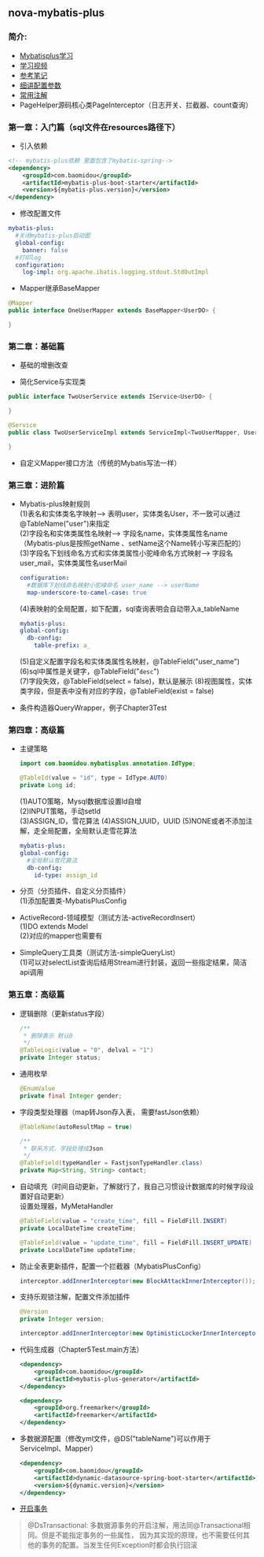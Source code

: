 ## nova-mybatis-plus
### 简介:
* [Mybatisplus学习](https://baomidou.com/)
* [学习视频](https://www.bilibili.com/video/BV1Bc411W7Wj?p=18&vd_source=bf69afcaca624e3b61a8f265c720a96b)
* [参考笔记](https://blog.csdn.net/ewertyucf/article/details/130106739)
* [细讲配置参数](https://yixinforu.blog.csdn.net/article/details/122562231?spm=1001.2014.3001.5502)
* [常用注解](https://yixinforu.blog.csdn.net/article/details/122516135)
* PageHelper源码核心类PageInterceptor（日志开关、拦截器、count查询）

### 第一章：入门篇（sql文件在resources路径下）
* 引入依赖
~~~xml
<!-- mybatis-plus依赖 里面包含了mybatis-spring-->
<dependency>
    <groupId>com.baomidou</groupId>
    <artifactId>mybatis-plus-boot-starter</artifactId>
    <version>${mybatis-plus.version}</version>
</dependency>
~~~

* 修改配置文件
~~~yaml
mybatis-plus:
  #关闭mybatis-plus启动图
  global-config:
    banner: false
  #打印log
  configuration:
    log-impl: org.apache.ibatis.logging.stdout.StdOutImpl
~~~

* Mapper继承BaseMapper<T>
~~~java
@Mapper
public interface OneUserMapper extends BaseMapper<UserDO> {

}
~~~

### 第二章：基础篇
* 基础的增删改查

* 简化Service与实现类
~~~java
public interface TwoUserService extends IService<UserDO> {

}
~~~

~~~java
@Service
public class TwoUserServiceImpl extends ServiceImpl<TwoUserMapper, UserDO> implements TwoUserService {

}
~~~

* 自定义Mapper接口方法（传统的Mybatis写法一样）

### 第三章：进阶篇
* Mybatis-plus映射规则  
  (1)表名和实体类名字映射--> 表明user，实体类名User，不一致可以通过@TableName("user")来指定    
  (2)字段名和实体类属性名映射--> 字段名name，实体类属性名name（Mybatis-plus是按照getName 、setName这个Name转小写来匹配的）  
  (3)字段名下划线命名方式和实体类属性小驼峰命名方式映射--> 字段名user_mail，实体类属性名userMail  
  ~~~yml
  configuration:
    #数据库下划线命名映射小驼峰命名 user_name --> userName
    map-underscore-to-camel-case: true
  ~~~
  (4)表映射的全局配置，如下配置，sql查询表明会自动带入a_tableName  
  ~~~yml
  mybatis-plus:
  global-config:
    db-config:
      table-prefix: a_
  ~~~
  (5)自定义配置字段名和实体类属性名映射，@TableField("user_name")  
  (6)sql中属性是关键字，@TableField("`desc`")  
  (7)字段失效，@TableField(select = false)，默认是展示
  (8)视图属性，实体类字段，但是表中没有对应的字段，@TableField(exist = false)

* 条件构造器QueryWrapper，例子Chapter3Test

### 第四章：高级篇
* 主键策略
  ~~~java
  import com.baomidou.mybatisplus.annotation.IdType;
  
  @TableId(value = "id", type = IdType.AUTO)
  private Long id;
  ~~~
  (1)AUTO策略，Mysql数据库设置Id自增  
  (2)INPUT策略，手动setId   
  (3)ASSIGN_ID，雪花算法 
  (4)ASSIGN_UUID，UUID 
  (5)NONE或者不添加注解，走全局配置，全局默认走雪花算法  
  ~~~yml
  mybatis-plus:
  global-config:
    #全局默认雪花算法
    db-config:
      id-type: assign_id
  ~~~
* 分页（分页插件、自定义分页插件）  
  (1)添加配置类-MybatisPlusConfig  

* ActiveRecord-领域模型（测试方法-activeRecordInsert）  
  (1)DO extends Model<T>  
  (2)对应的mapper也需要有  

* SimpleQuery工具类（测试方法-simpleQueryList）  
  (1)可以对selectList查询后结用Stream进行封装，返回一些指定结果，简洁api调用  

### 第五章：高级篇
* 逻辑删除（更新status字段）  
  ~~~java
  /**
   * 删除表示 默认0
   */
  @TableLogic(value = "0", delval = "1")
  private Integer status;
  ~~~
  
* 通用枚举  
  ~~~java
  @EnumValue
  private final Integer gender;
  ~~~
  
* 字段类型处理器（map转Json存入表， 需要fastJson依赖） 
  ~~~java
  @TableName(autoResultMap = true)
  
  /**
   * 联系方式，字段处理成Json
   */
  @TableField(typeHandler = FastjsonTypeHandler.class)
  private Map<String, String> contact;
  ~~~
  
* 自动填充（时间自动更新，了解就行了，我自己习惯设计数据库的时候字段设置好自动更新）  
  设置处理器，MyMetaHandler  
  ~~~java
  @TableField(value = "create_time", fill = FieldFill.INSERT)
  private LocalDateTime createTime;

  @TableField(value = "update_time", fill = FieldFill.INSERT_UPDATE)
  private LocalDateTime updateTime;
  ~~~
  
* 防止全表更新插件，配置一个拦截器（MybatisPlusConfig） 
  ~~~java
  interceptor.addInnerInterceptor(new BlockAttackInnerInterceptor());
  ~~~

* 支持乐观锁注解，配置文件添加插件  
  ~~~java
  @Version
  private Integer version;
  ~~~
  
  ~~~java
  interceptor.addInnerInterceptor(new OptimisticLockerInnerInterceptor());
  ~~~
  
* 代码生成器（Chapter5Test.main方法）
  ~~~xml
  <dependency>
      <groupId>com.baomidou</groupId>
      <artifactId>mybatis-plus-generator</artifactId>
  </dependency>
  
  <dependency>
      <groupId>org.freemarker</groupId>
      <artifactId>freemarker</artifactId>
  </dependency>
  ~~~

* 多数据源配置（修改yml文件，@DS("tableName")可以作用于ServiceImpl、Mapper）
  ~~~xml
  <dependency>
      <groupId>com.baomidou</groupId>
      <artifactId>dynamic-datasource-spring-boot-starter</artifactId>
      <version>${dynamic.version}</version>
  </dependency>
  ~~~
  
* [开启事务](https://blog.csdn.net/qq_16159433/article/details/127223910?spm=1001.2014.3001.5502)
> @DsTransactional: 多数据源事务的开启注解，用法同@Transactional相同。但是不能指定事务的一些属性，
> 因为其实现的原理，也不需要任何其他的事务的配置。当发生任何Exception时都会执行回滚


